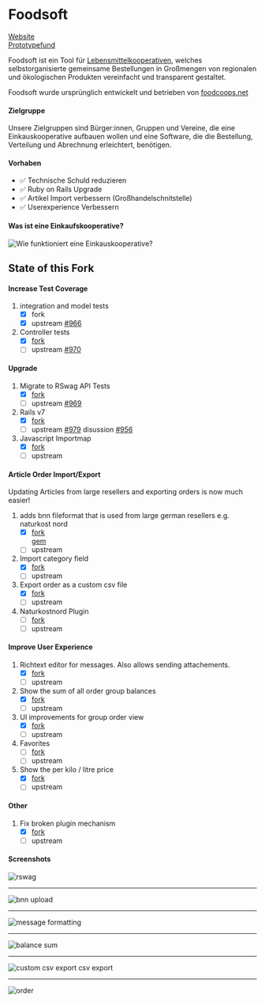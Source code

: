 Foodsoft
=========

[Website](https://foodsoft.local-it.org)  
[Prototypefund](https://prototypefund.de/project/weiterentwicklung-von-foodsoft/)


Foodsoft ist ein Tool für [Lebensmittelkooperativen](https://de.wikipedia.org/wiki/Lebensmittelkooperative), welches selbstorganisierte gemeinsame Bestellungen in Großmengen von regionalen und ökologischen Produkten vereinfacht und transparent gestaltet.

Foodsoft wurde ursprünglich entwickelt und betrieben von [foodcoops.net](https://foodcoops.net/)


#### Zielgruppe

Unsere Zielgruppen sind Bürger:innen, Gruppen und Vereine, die eine Einkauskooperative aufbauen wollen und eine Software, die die Bestellung, Verteilung und Abrechnung erleichtert, benötigen.

#### Vorhaben 

* ✅  Technische Schuld reduzieren
* ✅  Ruby on Rails Upgrade
* ✅  Artikel Import verbessern
      (Großhandelschnitstelle)
* ✅ Userexperience Verbessern

#### Was ist eine Einkaufskooperative?

![Wie funktioniert eine Einkauskooperative?](./doc/foodcoop-explained.jpg)



State of this Fork
------------------

#### Increase Test Coverage

1. integration and model tests
    * [x] fork
    * [x] upstream [#966](https://github.com/foodcoops/foodsoft/pull/966)
1. Controller tests
    * [x] [fork](https://git.local-it.org/Foodsoft/foodsoft/src/branch/8_increase_test_coverage_controllers)
    * [ ] upstream [#970](https://github.com/foodcoops/foodsoft/pull/970)

#### Upgrade

1. Migrate to RSwag API Tests
    * [x] [fork](https://git.local-it.org/Foodsoft/foodsoft/src/branch/28_introduce_rswag)
    * [ ] upstream [#969](https://github.com/foodcoops/foodsoft/pull/969)
1. Rails v7
    * [x] [fork](https://git.local-it.org/Foodsoft/foodsoft/src/branch/9_rails_v_7)
    * [ ] upstream [#979](https://github.com/foodcoops/foodsoft/pull/979)
          disussion [#956](https://github.com/foodcoops/foodsoft/issues/956)
1. Javascript Importmap
    * [x] [fork](https://git.local-it.org/Foodsoft/foodsoft/src/branch/9_rails_v_7_js_importmap)
    * [ ] upstream

#### Article Order Import/Export

Updating Articles from large resellers and exporting orders is now much easier!

1. adds bnn fileformat that is used from large german resellers e.g. naturkost nord
    * [x] [fork](https://git.local-it.org/Foodsoft/foodsoft/src/branch/11_bnn_import_article_update)  
          [gem](https://git.local-it.org/Foodsoft/foodsoft_article_import)
    * [ ] upstream  
1. Import category field
    * [x] [fork](https://git.local-it.org/Foodsoft/foodsoft/src/branch/56_add_update_of_article_category_to_file_import)
    * [ ] upstream
1. Export order as a custom csv file
    * [x] [fork](https://git.local-it.org/Foodsoft/foodsoft/src/branch/12_generate_custom_csv_file)
    * [ ] upstream  
1. Naturkostnord Plugin
    * [ ] [fork](https://git.local-it.org/Foodsoft/foodsoft/src/branch/12_nkn_file_plugin)
    * [ ] upstream

#### Improve User Experience

1. Richtext editor for messages. Also allows sending attachements.
    * [x] [fork](https://git.local-it.org/Foodsoft/foodsoft/src/branch/16_html_message_templates)
    * [ ] upstream  
1. Show the sum of all order group balances
    * [x] [fork](https://git.local-it.org/Foodsoft/foodsoft/src/branch/47_finance_ordergroup_sums)
    * [ ] upstream  
1. UI improvements for group order view
    * [x] [fork](https://git.local-it.org/Foodsoft/foodsoft/src/branch/uxui_group_order)
    * [ ] upstream
1. Favorites
    * [ ] [fork](https://git.local-it.org/Foodsoft/foodsoft/src/branch/20_favourites)
    * [ ] upstream
1. Show the per kilo / litre price
    * [x] [fork](https://git.local-it.org/Foodsoft/foodsoft/src/branch/11_include_kilo_litre_price)
    * [ ] upstream

#### Other

1. Fix broken plugin mechanism
    * [x] [fork](https://git.local-it.org/Foodsoft/foodsoft/src/branch/downgrade-haml)
    * [ ] upstream

#### Screenshots

![rswag](./doc/screenshots/rswag.png)

---

![bnn upload](./doc/screenshots/bnn_upload.png)

---

![message formatting](./doc/screenshots/message_formatting.png)

---

![balance sum](./doc/screenshots/balance_sum.png)

---

![custom csv export](./doc/screenshots/custom_csv_export.png)
csv export

---

![order](./doc/screenshots/order.png)



